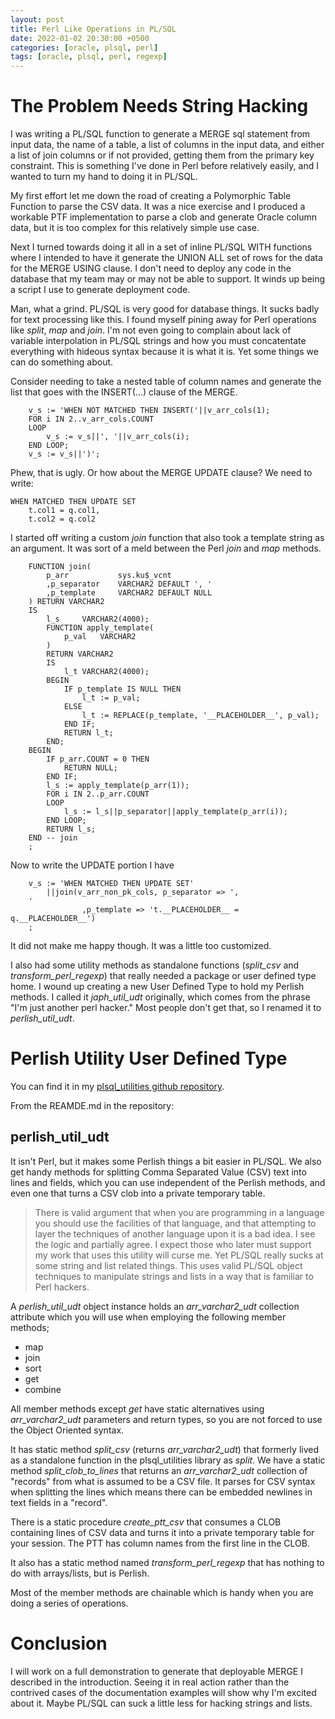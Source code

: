 ```yaml
---
layout: post
title: Perl Like Operations in PL/SQL
date: 2022-01-02 20:30:00 +0500
categories: [oracle, plsql, perl]
tags: [oracle, plsql, perl, regexp]
---
```


# The Problem Needs String Hacking

I was writing a PL/SQL function to generate a MERGE sql statement from input data, the name of a table, 
a list of columns in the input data,
and either a list of join columns or if not provided, getting them from the primary key constraint.
This is something I've done in Perl before relatively easily, and I wanted to turn my hand to
doing it in PL/SQL.

My first effort let me down the road of creating a Polymorphic Table Function to parse the CSV data.
It was a nice exercise and I produced a workable PTF implementation to parse a clob and generate
Oracle column data, but it is too complex for this relatively simple use case.

Next I turned towards doing it all in a set of inline PL/SQL WITH functions where I intended to have
it generate the UNION ALL set of rows for the data for the MERGE USING clause. I don't need to deploy
any code in the database that my team may or may not be able to support. It winds up being
a script I use to generate deployment code.

Man, what a grind.
PL/SQL is very good for database things. It sucks badly for text processing like this.
I found myself pining away for Perl operations like *split*, *map* and *join*. I'm not even going to complain
about lack of variable interpolation in PL/SQL strings and how you must concatentate everything with hideous syntax
because it is what it is. Yet some things we can do something about.

Consider needing to take a nested table of column names and generate the list that goes
with the INSERT(...) clause of the MERGE.

```plsql
    v_s := 'WHEN NOT MATCHED THEN INSERT('||v_arr_cols(1);
    FOR i IN 2..v_arr_cols.COUNT
    LOOP
        v_s := v_s||', '||v_arr_cols(i);
    END LOOP;
    v_s := v_s||')';
```
Phew, that is ugly. Or how about the MERGE UPDATE clause? We need to write:

    WHEN MATCHED THEN UPDATE SET
        t.col1 = q.col1,
        t.col2 = q.col2

I started off writing a custom *join* function that also took a template string as an argument.
It was sort of a meld between the Perl *join* and *map* methods.

```plsql
    FUNCTION join(
        p_arr           sys.ku$_vcnt
        ,p_separator    VARCHAR2 DEFAULT ', '
        ,p_template     VARCHAR2 DEFAULT NULL
    ) RETURN VARCHAR2
    IS
        l_s     VARCHAR2(4000);
        FUNCTION apply_template(
            p_val   VARCHAR2
        )
        RETURN VARCHAR2
        IS
            l_t VARCHAR2(4000);
        BEGIN
            IF p_template IS NULL THEN
                l_t := p_val;
            ELSE 
                l_t := REPLACE(p_template, '__PLACEHOLDER__', p_val);
            END IF;
            RETURN l_t;
        END;
    BEGIN
        IF p_arr.COUNT = 0 THEN
            RETURN NULL;
        END IF;
        l_s := apply_template(p_arr(1));
        FOR i IN 2..p_arr.COUNT
        LOOP
            l_s := l_s||p_separator||apply_template(p_arr(i));
        END LOOP;
        RETURN l_s;
    END -- join
    ;
```

Now to write the UPDATE portion I have
```plsql
    v_s := 'WHEN MATCHED THEN UPDATE SET'
        ||join(v_arr_non_pk_cols, p_separator => ',
    '
                ,p_template => 't.__PLACEHOLDER__ = q.__PLACEHOLDER__')
    ;
```
It did not make me happy though. It was a little too customized.

I also had some utility methods as standalone functions (*split_csv* and *transform_perl_regexp*) that
really needed a package or user defined type home. I wound up creating a new User Defined Type
to hold my Perlish methods. I called it *japh_util_udt* originally, which comes from the phrase "I'm just another perl hacker."
Most people don't get that, so I renamed it to *perlish_util_udt*.

# Perlish Utility User Defined Type

You can find it in 
my [plsql_utilities github repository](https://github.com/lee-lindley/plsql_utilities). 

From the REAMDE.md in the repository:

## perlish_util_udt

It isn't Perl, but it makes some Perlish things a bit easier in PL/SQL. We also get
handy methods for splitting Comma Separated Value (CSV) text into lines and fields,
which you can use independent of the Perlish methods, and even one that turns a CSV
clob into a private temporary table.

> There is valid argument
that when you are programming in a language you should use the facilities of that language, 
and that attempting to layer the techniques of another language upon it is a bad idea. I see the logic
and partially agree. I expect those who later must support my work that uses this utility will curse me. Yet
PL/SQL really sucks at some string and list related things. This uses valid PL/SQL object techniques
to manipulate strings and lists in a way that is familiar to Perl hackers. 

A *perlish_util_udt* object instance holds an *arr_varchar2_udt* collection attribute which you will use when employing the following member methods;

- map
- join
- sort
- get
- combine

All member methods except *get* have static alternatives using *arr_varchar2_udt* parameters and return types, so you
are not forced to use the Object Oriented syntax.

It has static method *split_csv* (returns *arr_varchar2_udt*) that 
formerly lived as a standalone function in the plsql_utilities library as *split*.
We have a static method *split_clob_to_lines* that returns an *arr_varchar2_udt* collection
of "records" from what is assumed to be a CSV file. It parses for CSV syntax when splitting the lines
which means there can be embedded newlines in text fields in a "record".

There is a static procedure *create_ptt_csv* that consumes a CLOB containing lines of CSV data
and turns it into a private temporary table for your session. The PTT has column names from the
first line in the CLOB.

It also has a static method named *transform_perl_regexp* that has nothing to do with arrays/lists, but is Perlish.

Most of the member methods are chainable which is handy when you are doing a series of operations.


# Conclusion

I will work on a full demonstration to generate that deployable MERGE I described
in the introduction. Seeing it in real action rather than the contrived cases
of the documentation examples will show why I'm excited about it. Maybe PL/SQL
can suck a little less for hacking strings and lists.
